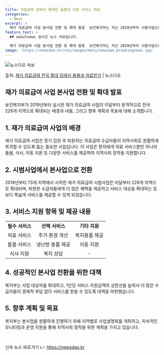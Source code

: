 ```yaml
---
title: 의료급여 집에서 확대된 돌봄과 의료 서비스 제공
categories:
  - News
excerpt: >
  재가 의료급여 사업 본사업 전환 및 확대 발표  보건복지부는 지난 2019년부터 시범사업으로 운영해 온 재가…
feature_text: >
  ## seoulnews 실시간 뉴스 속보입니다.

  재가 의료급여 사업 본사업 전환 및 확대 발표  보건복지부는 지난 2019년부터 시범사업으로 운영해 온 재가…
image: 'https://newsdao.kr/res/images/meta/newsdao_breakingnews.jpg'
---
```


![뉴스다오 속보](https://newsdao.kr/res/images/meta/newsdao_breakingnews.jpg)

<p>출처: <a href="https://newsdao.kr/4543" rel="dofollow">재가 의료급여 전국 확대 집에서 돌봄과 의료받기</a> | 뉴스다오</p>

<h2 data-ke-size="size26">재가 의료급여 사업 본사업 전환 및 확대 발표</h2>
<p data-ke-size="size16">보건복지부가 2019년부터 실시한 재가 의료급여 사업이 이달부터 본격적으로 전국 229개 지역으로 확대되는 배경과 내용, 그리고 향후 계획과 목표에 대해 소개합니다.</p>

<h2 data-ke-size="size24">1. 재가 의료급여 사업의 배경</h2>
<p data-ke-size="size16">재가 의료급여 사업은 장기 입원 후 퇴원하는 의료급여 수급자들이 지역사회로 원활하게 복귀할 수 있도록 돕는 중요한 사업입니다. 이 사업은 환자에게 의료 서비스뿐만 아니라 돌봄, 식사, 이동 지원 등 다양한 서비스를 제공하여 지역사회 정착을 지원합니다.</p>

<h2 data-ke-size="size24">2. 시범사업에서 본사업으로 전환</h2>
<p data-ke-size="size16">2019년부터 73개 지역에서 시작한 재가 의료급여 시범사업은 이달부터 229개 지역으로 확대되며, 퇴원한 수급자들에게 더 많은 혜택을 제공하고 서비스 대상을 확대하는 등 보다 폭넓게 서비스를 제공할 수 있게 되었습니다.</p>

<h2 data-ke-size="size24">3. 서비스 지원 항목 및 제공 내용</h2>
<table>
	<tr>
		<td style="text-align: center; height: 17px;"><b>필수 서비스</b></td>
		<td style="text-align: center; height: 17px;"><b>선택 서비스</b></td>
		<td style="text-align: center; height: 17px;"><b>기타 지원</b></td>
	</tr>
	<tr>
		<td style="text-align: center; height: 17px;">의료 서비스</td>
		<td style="text-align: center; height: 17px;">주거 환경 개선</td>
		<td style="text-align: center; height: 17px;">복지용품 제공</td>
	</tr>
	<tr>
		<td style="text-align: center; height: 17px;">돌봄 서비스</td>
		<td style="text-align: center; height: 17px;">냉난방 용품 제공</td>
		<td style="text-align: center; height: 17px;">이동 지원</td>
	</tr>
	<tr>
		<td style="text-align: center; height: 17px;">식사 지원</td>
		<td style="text-align: center; height: 17px;">복지 상담</td>
		<td style="text-align: center; height: 17px;">-</td>
	</tr>
</table>

<h2 data-ke-size="size24">4. 성공적인 본사업 전환을 위한 대책</h2>
<p data-ke-size="size16">복지부는 사업 대상자를 확대하고, 1인당 서비스 지원금액의 상한선을 높여서 더 많은 수급자들이 경제적 부담 없이 서비스를 받을 수 있도록 대책을 마련했습니다.</p>

<h2 data-ke-size="size24">5. 향후 계획 및 목표</h2>
<p data-ke-size="size16">복지부는 본사업을 원활하게 진행하기 위해 지역별로 사업설명회를 개최하고, 지속적인 모니터링과 운영 지원을 통해 지역사회 정착을 위한 계획을 가지고 있습니다.</p>

<p data-ke-size="size16">&nbsp;</p> 

신속 뉴스 바로가기 👉 <a href="https://newsdao.kr" rel="dofollow">https://newsdao.kr</a>



